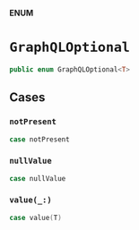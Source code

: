 **ENUM**

# `GraphQLOptional`

```swift
public enum GraphQLOptional<T>
```

## Cases
### `notPresent`

```swift
case notPresent
```

### `nullValue`

```swift
case nullValue
```

### `value(_:)`

```swift
case value(T)
```
